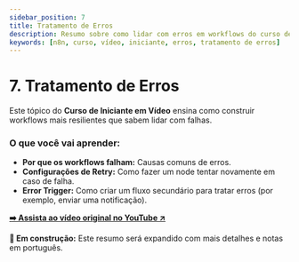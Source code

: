 ```yaml
---
sidebar_position: 7
title: Tratamento de Erros
description: Resumo sobre como lidar com erros em workflows do curso de iniciante em vídeo do n8n.
keywords: [n8n, curso, vídeo, iniciante, erros, tratamento de erros]
---
```


# 7. Tratamento de Erros

Este tópico do **Curso de Iniciante em Vídeo** ensina como construir workflows mais resilientes que sabem lidar com falhas.

### O que você vai aprender:
- **Por que os workflows falham:** Causas comuns de erros.
- **Configurações de Retry:** Como fazer um node tentar novamente em caso de falha.
- **Error Trigger:** Como criar um fluxo secundário para tratar erros (por exemplo, enviar uma notificação).

**[➡️ Assista ao vídeo original no YouTube ↗](https://www.youtube.com/watch?v=I_7_b0I1I3Y&list=PL8p-62yr-wG4s4s_lq4a4M0S-s_k4iS3q&index=7)**

**🔄 Em construção:** Este resumo será expandido com mais detalhes e notas em português. 